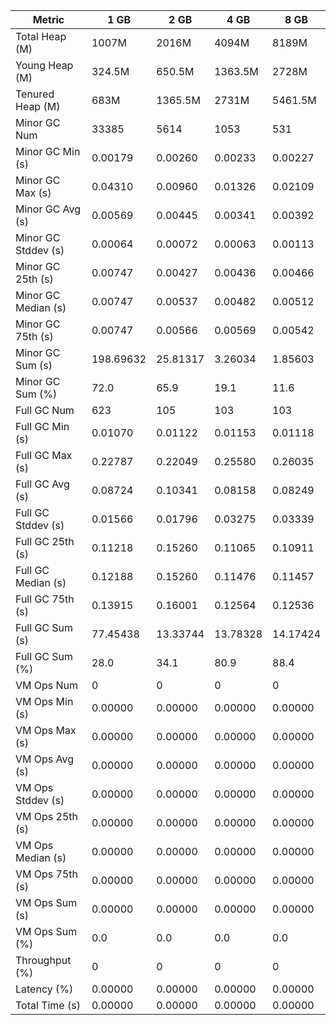 | Metric | 1 GB | 2 GB | 4 GB | 8 GB |
|------|----|----|----|----|
| Total Heap (M) | 1007M | 2016M | 4094M | 8189M |
| Young Heap (M) | 324.5M | 650.5M | 1363.5M | 2728M |
| Tenured Heap (M) | 683M | 1365.5M | 2731M | 5461.5M |
| Minor GC Num | 33385 | 5614 | 1053 | 531 |
| Minor GC Min (s) | 0.00179 | 0.00260 | 0.00233 | 0.00227 |
| Minor GC Max (s) | 0.04310 | 0.00960 | 0.01326 | 0.02109 |
| Minor GC Avg (s) | 0.00569 | 0.00445 | 0.00341 | 0.00392 |
| Minor GC Stddev (s) | 0.00064 | 0.00072 | 0.00063 | 0.00113 |
| Minor GC 25th (s) | 0.00747 | 0.00427 | 0.00436 | 0.00466 |
| Minor GC Median (s) | 0.00747 | 0.00537 | 0.00482 | 0.00512 |
| Minor GC 75th (s) | 0.00747 | 0.00566 | 0.00569 | 0.00542 |
| Minor GC Sum (s) | 198.69632 | 25.81317 | 3.26034 | 1.85603 |
| Minor GC Sum (%) | 72.0 | 65.9 | 19.1 | 11.6 |
| Full GC Num | 623 | 105 | 103 | 103 |
| Full GC Min (s) | 0.01070 | 0.01122 | 0.01153 | 0.01118 |
| Full GC Max (s) | 0.22787 | 0.22049 | 0.25580 | 0.26035 |
| Full GC Avg (s) | 0.08724 | 0.10341 | 0.08158 | 0.08249 |
| Full GC Stddev (s) | 0.01566 | 0.01796 | 0.03275 | 0.03339 |
| Full GC 25th (s) | 0.11218 | 0.15260 | 0.11065 | 0.10911 |
| Full GC Median (s) | 0.12188 | 0.15260 | 0.11476 | 0.11457 |
| Full GC 75th (s) | 0.13915 | 0.16001 | 0.12564 | 0.12536 |
| Full GC Sum (s) | 77.45438 | 13.33744 | 13.78328 | 14.17424 |
| Full GC Sum (%) | 28.0 | 34.1 | 80.9 | 88.4 |
| VM Ops Num | 0 | 0 | 0 | 0 |
| VM Ops Min (s) | 0.00000 | 0.00000 | 0.00000 | 0.00000 |
| VM Ops Max (s) | 0.00000 | 0.00000 | 0.00000 | 0.00000 |
| VM Ops Avg (s) | 0.00000 | 0.00000 | 0.00000 | 0.00000 |
| VM Ops Stddev (s) | 0.00000 | 0.00000 | 0.00000 | 0.00000 |
| VM Ops 25th (s) | 0.00000 | 0.00000 | 0.00000 | 0.00000 |
| VM Ops Median (s) | 0.00000 | 0.00000 | 0.00000 | 0.00000 |
| VM Ops 75th (s) | 0.00000 | 0.00000 | 0.00000 | 0.00000 |
| VM Ops Sum (s) | 0.00000 | 0.00000 | 0.00000 | 0.00000 |
| VM Ops Sum (%) | 0.0 | 0.0 | 0.0 | 0.0 |
| Throughput (%) | 0 | 0 | 0 | 0 |
| Latency (%) | 0.00000 | 0.00000 | 0.00000 | 0.00000 |
| Total Time (s) | 0.00000 | 0.00000 | 0.00000 | 0.00000 |
